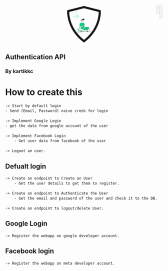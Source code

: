 <!-- <img aling="center" src="https://imgur.com/AO4B9WL.png" /> -->
<img align="center" src="./Logo/R3C0N-M3-poster.gif"/>

## Authentication API 
### By kartikkc


# How to create this

    -> Start by default login
    - Send (Email, Password) naive creds for login

    -> Implement Google Login 
    - get the data from google account of the user
    
    -> Implement Facebook Login
        - Get user data from facebook of the user
    
    -> Logout an user.

## Defualt login

    -> Create an endpoint to Create an User
        - Get the user details to get them to register.

    -> Create an endpoint to Authenticate the User
        - Get the email and password of the user and check it to the DB.
    
    -> Create an endpoint to logout/delete User.

## Google Login 

    -> Register the webapp on google developer account.

## Facebook login 
    -> Register the webapp on meta developer account.